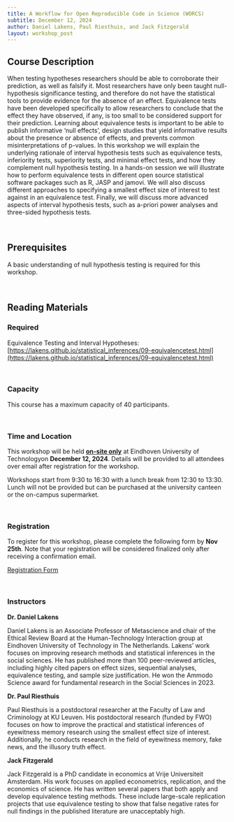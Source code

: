 ```yaml
---
title: A Workflow for Open Reproducible Code in Science (WORCS)
subtitle: December 12, 2024
author: Daniel Lakens, Paul Riesthuis, and Jack Fitzgerald
layout: workshop_post
---
```



## Course Description

When testing hypotheses researchers should be able to corroborate their prediction, as well as falsify it. Most researchers have only been taught null-hypothesis significance testing, and therefore do not have the statistical tools to provide evidence for the absence of an effect. Equivalence tests have been developed specifically to allow researchers to conclude that the effect they have observed, if any, is too small to be considered support for their prediction. Learning about equivalence tests is important to be able to publish informative ‘null effects’, design studies that yield informative results about the presence or absence of effects, and prevents common misinterpretations of p-values. 
In this workshop we will explain the underlying rationale of interval hypothesis tests such as equivalence tests, inferiority tests, superiority tests, and minimal effect tests, and how they complement null hypothesis testing. In a hands-on session we will illustrate how to perform equivalence tests in different open source statistical software packages such as R, JASP and jamovi. We will also discuss different approaches to specifying a smallest effect size of interest to test against in an equivalence test. Finally, we will discuss more advanced aspects of interval hypothesis tests, such as a-priori power analyses and three-sided hypothesis tests. 

<br>

## Prerequisites 

A basic understanding of null hypothesis testing is required for this workshop. 

<br>

## Reading Materials

### Required

Equivalence Testing and Interval Hypotheses: [https://lakens.github.io/statistical_inferences/09-equivalencetest.html](https://lakens.github.io/statistical_inferences/09-equivalencetest.html) 

<br>

### Capacity

This course has a maximum capacity of 40 participants.

<br>

### Time and Location

This workshop will be held <ins>**on-site only**</ins> at Eindhoven University of Technologyon **December 12, 2024**. Details will be provided to all attendees over email after registration for the workshop.

Workshops start from 9:30 to 16:30 with a lunch break from 12:30 to 13:30. Lunch will not be provided but can be purchased at the university canteen or the on-campus supermarket. 

<br>

### Registration

To register for this workshop, please complete the following form by **Nov 25th**. Note that your registration will be considered finalized only after receiving a confirmation email.

[Registration Form](https://forms.office.com/Pages/ResponsePage.aspx?id=R_J9zM5gD0qddXBM9g78ZP_Kihp-VglPgWom9gajHXdURDJHTFU4U1k1NDlTNTEyUEtCQUJYRFRGVS4u)

<br>

### Instructors

**Dr. Daniel Lakens**

Daniel Lakens is an Associate Professor of Metascience and chair of the Ethical Review Board at the Human-Technology Interaction group at Eindhoven University of Technology in The Netherlands. Lakens’ work focuses on improving research methods and statistical inferences in the social sciences. He has published more than 100 peer-reviewed articles, including highly cited papers on effect sizes, sequential analyses, equivalence testing, and sample size justification. He won the Ammodo Science award for fundamental research in the Social Sciences in 2023. 

**Dr. Paul Riesthuis**

Paul Riesthuis is a postdoctoral researcher at the Faculty of Law and Criminology at KU Leuven. His postdoctoral research (funded by FWO) focuses on how to improve the practical and statistical inferences of eyewitness memory research using the smallest effect size of interest. Additionally, he conducts research in the field of eyewitness memory, fake news, and the illusory truth effect. 

**Jack Fitzgerald**

Jack Fitzgerald is a PhD candidate in economics at Vrije Universiteit Amsterdam. His work focuses on applied econometrics, replication, and the economics of science. He has written several papers that both apply and develop equivalence testing methods. These include large-scale replication projects that use equivalence testing to show that false negative rates for null findings in the published literature are unacceptably high. 
